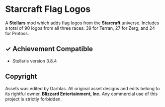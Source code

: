 # Starcraft Flag Logos

A **Stellars** mod which adds flag logos from the **Starcraft** universe.
Includes a total of 90 logos from all three races: 39 for Terran, 27 for Zerg, and 24 for Protoss.

## ✓ Achievement Compatible
- Stellaris version 3.8.4

## Copyright
Assets was edited by Darhlas.
All original asset designs and edits belong to its rightful owner, **Blizzard Entertainment, Inc.**
Any commercial use of this project is strictly forbidden.
